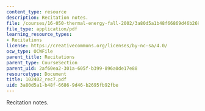 ```yaml
---
content_type: resource
description: Recitation notes.
file: /courses/16-050-thermal-energy-fall-2002/3a80d5a1b48f66869d46b2695fb92fbe_102402_rec7.pdf
file_type: application/pdf
learning_resource_types:
- Recitations
license: https://creativecommons.org/licenses/by-nc-sa/4.0/
ocw_type: OCWFile
parent_title: Recitations
parent_type: CourseSection
parent_uid: 2af60ea2-301a-605f-b399-896a0de17e88
resourcetype: Document
title: 102402_rec7.pdf
uid: 3a80d5a1-b48f-6686-9d46-b2695fb92fbe
---
```

Recitation notes.